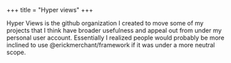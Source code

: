 +++
title = "Hyper views"
+++

Hyper Views is the github organization I created to move some of my projects that I think have broader usefulness and appeal out from under my personal user account. Essentially I realized people would probably be more inclined to use @erickmerchant/framework if it was under a more neutral scope.

